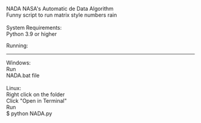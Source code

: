 NADA NASA's Automatic de Data Algorithm <br>
Funny script to run matrix style numbers rain<br>
<br>
System Requirements:<br>
Python 3.9 or higher<br>

Running:
_______
Windows:<br>
Run<br> 
NADA.bat file<br>
<br>
Linux:<br>
Right click on the folder<br>
Click "Open in Terminal"<br>
Run <br>
$ python NADA.py
